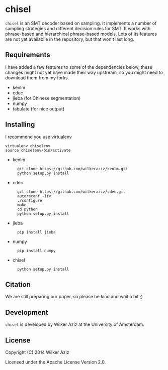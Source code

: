 chisel
======

`chisel` is an SMT decoder based on sampling. It implements a number of sampling strategies and different decision rules for SMT.
It works with phrase-based and hierarchical phrase-based models. Lots of its features are not yet availabile in the repository, but that won't last long.


## Requirements

I have added a few features to some of the dependencies below, these changes might not yet have made their way upstream, so you might need to download them from my forks.

* kenlm
* cdec 
* jieba (for Chinese segmentation)
* numpy
* tabulate (for nice output)

## Installing

I recommend you use virtualenv

    virtualenv chiselenv
    source chiselenv/bin/activate

* kenlm

        git clone https://github.com/wilkeraziz/kenlm.git 
        python setup.py install

* cdec

        git clone https://github.com/wilkeraziz/cdec.git 
        autoreconf -ifv
        ./configure
        make
        cd python
        python setup.py install

* jieba

        pip install jieba

* numpy

        pip install numpy

* chisel

        python setup.py install

## Citation

We are still preparing our paper, so please be kind and wait a bit ;)

## Development

`chisel` is developed by Wilker Aziz at the University of Amsterdam.

## License

Copyright (C) 2014 Wilker Aziz

Licensed under the Apache License Version 2.0.
